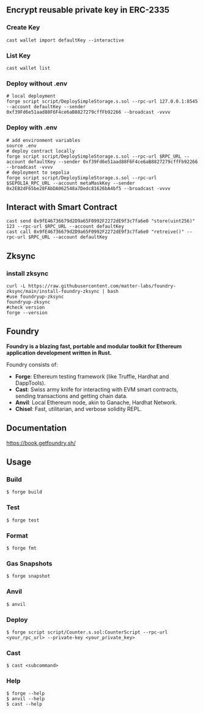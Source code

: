 ## Encrypt reusable private key in ERC-2335

### Create Key
```shell
cast wallet import defaultKey --interactive
```
### List Key
```shell
cast wallet list
```

### Deploy without .env
```shell
# local deployment
forge script script/DeploySimpleStorage.s.sol --rpc-url 127.0.0.1:8545 --account defaultKey --sender 0xf39Fd6e51aad88F6F4ce6aB8827279cffFb92266 --broadcast -vvvv
```

### Deploy with .env
```shell
# add environment variables
source .env
# deploy contract locally
forge script script/DeploySimpleStorage.s.sol --rpc-url $RPC_URL --account defaultKey --sender 0xf39Fd6e51aad88F6F4ce6aB8827279cffFb92266 --broadcast -vvvv
# deployment to sepolia
forge script script/DeploySimpleStorage.s.sol --rpc-url $SEPOLIA_RPC_URL --account metaMaskKey --sender 0x2EB2dF65be28FAbDA062548a7Dedc81626bA4bf5 --broadcast -vvvv
```

## Interact with Smart Contract
```shell
cast send 0x9fE46736679d2D9a65F0992F2272dE9f3c7fa6e0 "store(uint256)" 123 --rpc-url $RPC_URL --account defaultKey 
cast call 0x9fE46736679d2D9a65F0992F2272dE9f3c7fa6e0 "retreive()" --rpc-url $RPC_URL --account defaultKey 
```

## Zksync
### install zksync
```shell
curl -L https://raw.githubusercontent.com/matter-labs/foundry-zksync/main/install-foundry-zksync | bash
#use foundryup-zksync
foundryup-zksync
#check version
forge --version
```


## Foundry

**Foundry is a blazing fast, portable and modular toolkit for Ethereum application development written in Rust.**

Foundry consists of:

-   **Forge**: Ethereum testing framework (like Truffle, Hardhat and DappTools).
-   **Cast**: Swiss army knife for interacting with EVM smart contracts, sending transactions and getting chain data.
-   **Anvil**: Local Ethereum node, akin to Ganache, Hardhat Network.
-   **Chisel**: Fast, utilitarian, and verbose solidity REPL.

## Documentation

https://book.getfoundry.sh/

## Usage

### Build

```shell
$ forge build
```

### Test

```shell
$ forge test
```

### Format

```shell
$ forge fmt
```

### Gas Snapshots

```shell
$ forge snapshot
```

### Anvil

```shell
$ anvil
```

### Deploy

```shell
$ forge script script/Counter.s.sol:CounterScript --rpc-url <your_rpc_url> --private-key <your_private_key>
```

### Cast

```shell
$ cast <subcommand>
```

### Help

```shell
$ forge --help
$ anvil --help
$ cast --help
```

